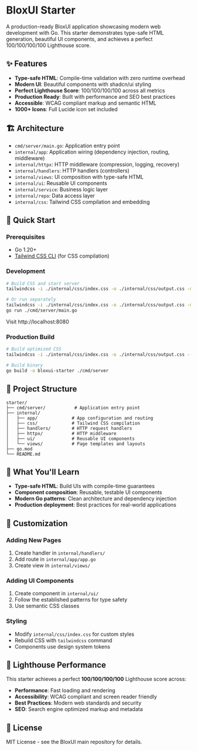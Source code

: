 # BloxUI Starter

A production-ready BloxUI application showcasing modern web development with Go. This starter demonstrates type-safe HTML generation, beautiful UI components, and achieves a perfect 100/100/100/100 Lighthouse score.

## ✨ Features

- **Type-safe HTML**: Compile-time validation with zero runtime overhead
- **Modern UI**: Beautiful components with shadcn/ui styling
- **Perfect Lighthouse Score**: 100/100/100/100 across all metrics
- **Production Ready**: Built with performance and SEO best practices
- **Accessible**: WCAG compliant markup and semantic HTML
- **1000+ Icons**: Full Lucide icon set included

## 🏗️ Architecture

- `cmd/server/main.go`: Application entry point
- `internal/app`: Application wiring (dependency injection, routing, middleware)
- `internal/httpx`: HTTP middleware (compression, logging, recovery)
- `internal/handlers`: HTTP handlers (controllers)
- `internal/views`: UI composition with type-safe HTML
- `internal/ui`: Reusable UI components
- `internal/service`: Business logic layer
- `internal/repo`: Data access layer
- `internal/css`: Tailwind CSS compilation and embedding

## 🚀 Quick Start

### Prerequisites

- Go 1.20+
- [Tailwind CSS CLI](https://tailwindcss.com/docs/installation) (for CSS compilation)

### Development

```bash
# Build CSS and start server
tailwindcss -i ./internal/css/index.css -o ./internal/css/output.css -m && go run ./cmd/server/main.go

# Or run separately
tailwindcss -i ./internal/css/index.css -o ./internal/css/output.css -m
go run ./cmd/server/main.go
```

Visit http://localhost:8080

### Production Build

```bash
# Build optimized CSS
tailwindcss -i ./internal/css/index.css -o ./internal/css/output.css --minify

# Build binary
go build -o bloxui-starter ./cmd/server
```

## 📁 Project Structure

```
starter/
├── cmd/server/           # Application entry point
├── internal/
│   ├── app/             # App configuration and routing
│   ├── css/             # Tailwind CSS compilation
│   ├── handlers/        # HTTP request handlers
│   ├── httpx/           # HTTP middleware
│   ├── ui/              # Reusable UI components
│   └── views/           # Page templates and layouts
├── go.mod
└── README.md
```

## 🎯 What You'll Learn

- **Type-safe HTML**: Build UIs with compile-time guarantees
- **Component composition**: Reusable, testable UI components
- **Modern Go patterns**: Clean architecture and dependency injection
- **Production deployment**: Best practices for real-world applications

## 🔧 Customization

### Adding New Pages

1. Create handler in `internal/handlers/`
2. Add route in `internal/app/app.go`
3. Create view in `internal/views/`

### Adding UI Components

1. Create component in `internal/ui/`
2. Follow the established patterns for type safety
3. Use semantic CSS classes

### Styling

- Modify `internal/css/index.css` for custom styles
- Rebuild CSS with `tailwindcss` command
- Components use design system tokens

## 🚀 Lighthouse Performance

This starter achieves a perfect **100/100/100/100** Lighthouse score across:
- **Performance**: Fast loading and rendering
- **Accessibility**: WCAG compliant and screen reader friendly
- **Best Practices**: Modern web standards and security
- **SEO**: Search engine optimized markup and metadata

## 📝 License

MIT License - see the BloxUI main repository for details.

